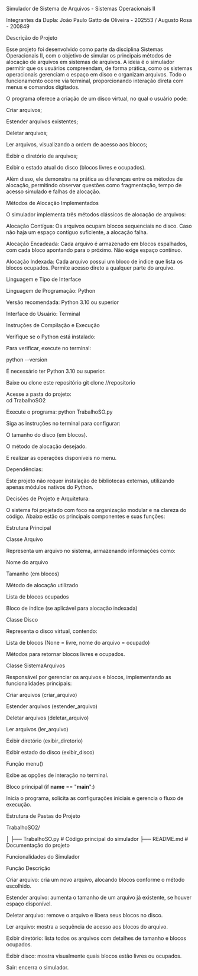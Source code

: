 Simulador de Sistema de Arquivos - Sistemas Operacionais II


Integrantes da Dupla: João Paulo Gatto de Oliveira - 202553  /  Augusto Rosa - 200849


Descrição do Projeto

Esse projeto foi desenvolvido como parte da disciplina Sistemas Operacionais II, com o objetivo de simular os principais métodos de alocação de arquivos em sistemas de arquivos.
A ideia é o simulador permitir que os usuários compreendam, de forma prática, como os sistemas operacionais gerenciam o espaço em disco e organizam arquivos.
Todo o funcionamento ocorre via terminal, proporcionando interação direta com menus e comandos digitados.

O programa oferece a criação de um disco virtual, no qual o usuário pode:

Criar arquivos;

Estender arquivos existentes;

Deletar arquivos;

Ler arquivos, visualizando a ordem de acesso aos blocos;

Exibir o diretório de arquivos;

Exibir o estado atual do disco (blocos livres e ocupados).


Além disso, ele demonstra na prática as diferenças entre os métodos de alocação, permitindo observar questões como fragmentação, tempo de acesso simulado e falhas de alocação.


Métodos de Alocação Implementados

O simulador implementa três métodos clássicos de alocação de arquivos:

Alocação Contígua: Os arquivos ocupam blocos sequenciais no disco.
Caso não haja um espaço contíguo suficiente, a alocação falha.

Alocação Encadeada: Cada arquivo é armazenado em blocos espalhados, com cada bloco apontando para o próximo.
Não exige espaço contínuo.

Alocação Indexada: Cada arquivo possui um bloco de índice que lista os blocos ocupados.
Permite acesso direto a qualquer parte do arquivo.


Linguagem e Tipo de Interface

Linguagem de Programação: Python

Versão recomendada: Python 3.10 ou superior

Interface do Usuário: Terminal

Instruções de Compilação e Execução

Verifique se o Python está instalado: 

Para verificar, execute no terminal:

python --version

É necessário ter Python 3.10 ou superior.

Baixe ou clone este repositório 
git clone //repositorio

Acesse a pasta do projeto:  
cd TrabalhoSO2

Execute o programa: 
python TrabalhoSO.py

Siga as instruções no terminal para configurar: 

O tamanho do disco (em blocos).

O método de alocação desejado.

E realizar as operações disponíveis no menu.


Dependências: 

Este projeto não requer instalação de bibliotecas externas, utilizando apenas módulos nativos do Python.


Decisões de Projeto e Arquitetura: 

O sistema foi projetado com foco na organização modular e na clareza do código. Abaixo estão os principais componentes e suas funções:


Estrutura Principal

Classe Arquivo

Representa um arquivo no sistema, armazenando informações como:

Nome do arquivo

Tamanho (em blocos)

Método de alocação utilizado

Lista de blocos ocupados

Bloco de índice (se aplicável para alocação indexada)


Classe Disco

Representa o disco virtual, contendo:

Lista de blocos (None = livre, nome do arquivo = ocupado)

Métodos para retornar blocos livres e ocupados.


Classe SistemaArquivos

Responsável por gerenciar os arquivos e blocos, implementando as funcionalidades principais:

Criar arquivos (criar_arquivo)

Estender arquivos (estender_arquivo)

Deletar arquivos (deletar_arquivo)

Ler arquivos (ler_arquivo)

Exibir diretório (exibir_diretorio)

Exibir estado do disco (exibir_disco)

Função menu()

Exibe as opções de interação no terminal.

Bloco principal (if __name__ == "__main__":)

Inicia o programa, solicita as configurações iniciais e gerencia o fluxo de execução.


Estrutura de Pastas do Projeto

TrabalhoSO2/

│
├── TrabalhoSO.py   # Código principal do simulador
├── README.md                  # Documentação do projeto


Funcionalidades do Simulador

Função	Descrição

Criar arquivo:	cria um novo arquivo, alocando blocos conforme o método escolhido.

Estender arquivo:	aumenta o tamanho de um arquivo já existente, se houver espaço disponível.

Deletar arquivo:	remove o arquivo e libera seus blocos no disco.

Ler arquivo:	mostra a sequência de acesso aos blocos do arquivo.

Exibir diretório:	lista todos os arquivos com detalhes de tamanho e blocos ocupados.

Exibir disco:	mostra visualmente quais blocos estão livres ou ocupados.

Sair:	encerra o simulador.

